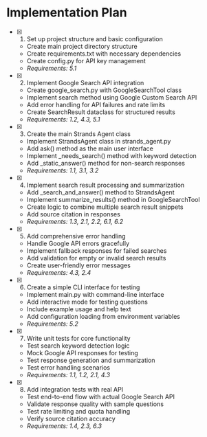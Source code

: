 # Implementation Plan

- [x] 1. Set up project structure and basic configuration





  - Create main project directory structure
  - Create requirements.txt with necessary dependencies
  - Create config.py for API key management
  - _Requirements: 5.1_

- [x] 2. Implement Google Search API integration





  - Create google_search.py with GoogleSearchTool class
  - Implement search method using Google Custom Search API
  - Add error handling for API failures and rate limits
  - Create SearchResult dataclass for structured results
  - _Requirements: 1.2, 4.3, 5.1_

- [x] 3. Create the main Strands Agent class





  - Implement StrandsAgent class in strands_agent.py
  - Add ask() method as the main user interface
  - Implement _needs_search() method with keyword detection
  - Add _static_answer() method for non-search responses
  - _Requirements: 1.1, 3.1, 3.2_

- [x] 4. Implement search result processing and summarization





  - Add _search_and_answer() method to StrandsAgent
  - Implement summarize_results() method in GoogleSearchTool
  - Create logic to combine multiple search result snippets
  - Add source citation in responses
  - _Requirements: 1.3, 2.1, 2.2, 6.1, 6.2_

- [x] 5. Add comprehensive error handling





  - Handle Google API errors gracefully
  - Implement fallback responses for failed searches
  - Add validation for empty or invalid search results
  - Create user-friendly error messages
  - _Requirements: 4.3, 2.4_

- [x] 6. Create a simple CLI interface for testing





  - Implement main.py with command-line interface
  - Add interactive mode for testing questions
  - Include example usage and help text
  - Add configuration loading from environment variables
  - _Requirements: 5.2_

- [x] 7. Write unit tests for core functionality





  - Test search keyword detection logic
  - Mock Google API responses for testing
  - Test response generation and summarization
  - Test error handling scenarios
  - _Requirements: 1.1, 1.2, 2.1, 4.3_

- [x] 8. Add integration tests with real API





  - Test end-to-end flow with actual Google Search API
  - Validate response quality with sample questions
  - Test rate limiting and quota handling
  - Verify source citation accuracy
  - _Requirements: 1.4, 2.3, 6.3_